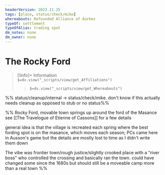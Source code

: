```yaml
---
headerVersion: 2023.11.25
tags: [place, status/check/mike]
whereabouts: Refounded Alliance of Aurbez
typeOf: settlement
typeOfAlias: trading spot
dm_notes: none
dm_owner: none
---
```

# The Rocky Ford
>[!info]+ Information  
> `$=dv.view("_scripts/view/get_Affiliations")`  
>> `$=dv.view("_scripts/view/get_Whereabouts")`

%% status/cleanup/internal -> status/check/mike. don't know if this actually needs cleanup as opposed to stub or no status%%

%%
Rocky Ford, movable town springs up around the ford of the Masance
see [[The Travelogue of Etienne of Cassons]] for a few details

general idea is that the village is recreated each spring where the best fording spot is on the masance, which moves each season; PCs came here in Ausson's game but the details are mostly lost to time as I didn't write them down

The vibe was frontier town/rough justice/slightly crooked place with a "river boss" who controlled the crossing and basically ran the town. could have changed some since the 1680s but should still be a moveable camp more than a real town
%%